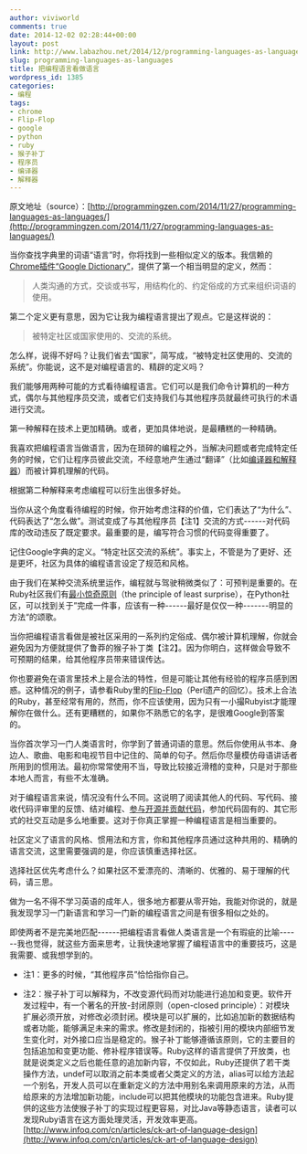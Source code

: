 ```yaml
---
author: viviworld
comments: true
date: 2014-12-02 02:28:44+00:00
layout: post
link: http://www.labazhou.net/2014/12/programming-languages-as-languages/
slug: programming-languages-as-languages
title: 把编程语言看做语言
wordpress_id: 1385
categories:
- 编程
tags:
- chrome
- Flip-Flop
- google
- python
- ruby
- 猴子补丁
- 程序员
- 编译器
- 解释器
---
```


原文地址（source）：[http://programmingzen.com/2014/11/27/programming-languages-as-languages/](http://programmingzen.com/2014/11/27/programming-languages-as-languages/)

当你查找字典里的词语“语言”时，你将找到一些相似定义的版本。我信赖的[Chrome插件“Google Dictionary”](https://chrome.google.com/webstore/detail/google-dictionary-by-goog/mgijmajocgfcbeboacabfgobmjgjcoja?hl=en)，提供了第一个相当明显的定义，然而：


<blockquote>人类沟通的方式，交谈或书写，用结构化的、约定俗成的方式来组织词语的使用。</blockquote>


第二个定义更有意思，因为它让我为编程语言提出了观点。它是这样说的：


<blockquote>被特定社区或国家使用的、交流的系统。</blockquote>


怎么样，说得不好吗？让我们省去“国家”，简写成，“被特定社区使用的、交流的系统”。你能说，这不是对编程语言的、精辟的定义吗？

我们能够用两种可能的方式看待编程语言。它们可以是我们命令计算机的一种方式，偶尔与其他程序员交流，或者它们支持我们与其他程序员就最终可执行的术语进行交流。

第一种解释在技术上更加精确。或者，更加具体地说，是最糟糕的一种精确。

我喜欢把编程语言当做语言，因为在琐碎的编程之外，当解决问题或者完成特定任务的时候，它们让程序员彼此交流，不经意地产生通过“翻译”（比如[编译器和解释器](http://www.labazhou.net/2014/11/how-to-write-a-simple-interpreter-in-javascript/)）而被计算机理解的代码。

根据第二种解释来考虑编程可以衍生出很多好处。

当你从这个角度看待编程的时候，你开始考虑注释的价值，它们表达了“为什么”、代码表达了“怎么做”。测试变成了与其他程序员【注1】交流的方式------对代码库的改动违反了既定要求。最重要的是，编写符合习惯的代码变得重要了。

记住Google字典的定义。“特定社区交流的系统”。事实上，不管是为了更好、还是更坏，社区为具体的编程语言设定了规范和风格。

由于我们在某种交流系统里运作，编程就与驾驶稍微类似了：可预判是重要的。在Ruby社区我们有[最小惊奇原则](https://en.wikipedia.org/wiki/Principle_of_least_astonishment)（the principle of least surprise），在Python社区，可以找到关于”完成一件事，应该有一种------最好是仅仅一种-------明显的方法“的颂歌。

当你把编程语言看做是被社区采用的一系列约定俗成、偶尔被计算机理解，你就会避免因为方便就提供了鲁莽的猴子补丁类【注2】。因为你明白，这样做会导致不可预期的结果，给其他程序员带来错误传达。

你也要避免在语言里技术上是合法的特性，但是可能让其他有经验的程序员感到困惑。这种情况的例子，请参看Ruby里的[Flip-Flop](http://nithinbekal.com/posts/ruby-flip-flop/)（Perl遗产的回忆）。技术上合法的Ruby，甚至经常有用的，然而，你不应该使用，因为只有一小撮Rubyist才能理解你在做什么。还有更糟糕的，如果你不熟悉它的名字，是很难Google到答案的。

当你首次学习一门人类语言时，你学到了普通词语的意思。然后你使用从书本、身边人、歌曲、电影和电视节目中记住的、简单的句子。然后你尽量模仿母语讲话者所用到的惯用法。最初你常常使用不当，导致比较接近滑稽的变种，只是对于那些本地人而言，有些不太准确。

对于编程语言来说，情况没有什么不同。这说明了阅读其他人的代码、写代码、接收代码评审里的反馈、结对编程、[参与开源并贡献代码](http://www.labazhou.net/2014/03/beginners-contributing-to-open-source/)，参加代码固有的、其它形式的社交互动是多么地重要。这对于你真正掌握一种编程语言是相当重要的。

社区定义了语言的风格、惯用法和方言，你和其他程序员通过这种共用的、精确的语言交流，这里需要强调的是，你应该慎重选择社区。

选择社区优先考虑什么？如果社区不爱漂亮的、清晰的、优雅的、易于理解的代码，请三思。

做为一名不得不学习英语的成年人，很多地方都要从零开始，我能对你说的，就是我发现学习一门新语言和学习一门新的编程语言之间是有很多相似之处的。

即使两者不是完美地匹配------把编程语言看做人类语言是一个有瑕疵的比喻------我也觉得，就这些方面来思考，让我快速地掌握了编程语言中的重要技巧，这是我需要、或我想学到的。



	
  * 注1：更多的时候，“其他程序员”恰恰指你自己。

	
  * 注2：猴子补丁可以解释为，不改变源代码而对功能进行追加和变更。软件开发过程中，有一个著名的开放-封闭原则（open-closed principle）：对模块扩展必须开放，对修改必须封闭。模块是可以扩展的，比如追加新的数据结构或者功能，能够满足未来的需求。修改是封闭的，指被引用的模块内部细节发生变化时，对外接口应当是稳定的。猴子补丁能够遵循该原则，它的主要目的包括追加和变更功能、修补程序错误等。Ruby这样的语言提供了开放类，也就是说类定义之后也能任意的追加新内容，不仅如此，Ruby还提供了若干类操作方法，undef可以取消之前本类或者父类定义的方法，alias可以给方法起一个别名，开发人员可以在重新定义的方法中用别名来调用原来的方法，从而给原来的方法增加新功能，include可以把其他模块的功能包含进来。Ruby提供的这些方法使猴子补丁的实现过程更容易，对比Java等静态语言，读者可以发现Ruby语言在这方面处理灵活，开发效率更高。[http://www.infoq.com/cn/articles/ck-art-of-language-design](http://www.infoq.com/cn/articles/ck-art-of-language-design)


